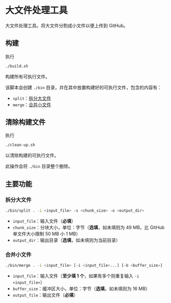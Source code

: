 # 大文件处理工具

大文件处理工具。将大文件分割成小文件以便上传到 GitHub。

## 构建

执行

```bash
./build.sh
```

构建所有可执行文件。

该脚本会创建 `./bin` 目录，并在其中放置构建好的可执行文件，包含的内容有：

* `split`：[拆分大文件](#拆分大文件)
* `merge`：[合并小文件](#合并小文件)

## 清除构建文件

执行

```bash
./clean-up.sh
```

以清除构建的可执行文件。

此操作会将 `./bin` 目录整个删除。

## 主要功能

### 拆分大文件

```bash
./bin/split . -i <input_file> -s <chunk_size> -o <output_dir>
```

* `input_file`：输入文件（**必填**）
* `chunk_size`：分块大小，单位：字节（**选填**，如未填则为 49 MB，比 GitHub 单文件大小限制 50 MB 小 1 MB）
* `output_dir`：输出目录（**选填**，如未填则为当前目录）

### 合并小文件

```bash
./bin/merge . -i <input_file> [-i <input_file>...] [-b <buffer_size>] -o <output_file>
```

* `input_file`：输入文件（**至少填 1 个**，如果有多个则重复输入 `-i <input_file>`）
* `buffer_size`：缓冲区大小，单位：字节（**选填**，如未填则为 16 MB）
* `output_file`：输出文件（**必填**）